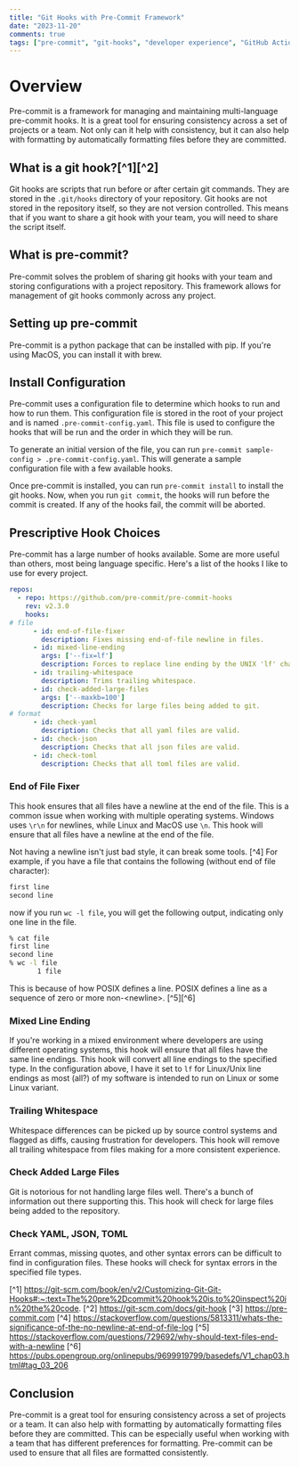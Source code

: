 ```yaml
---
title: "Git Hooks with Pre-Commit Framework"
date: "2023-11-20"
comments: true
tags: ["pre-commit", "git-hooks", "developer experience", "GitHub Actions", "CI/CD", "DevOps"]
---
```


# Overview
Pre-commit is a framework for managing and maintaining multi-language pre-commit hooks. It is a great tool for ensuring
consistency across a set of projects or a team. Not only can it help with consistency, but it can also help with
formatting by automatically formatting files before they are committed.

## What is a git hook?[^1][^2]
Git hooks are scripts that run before or after certain git commands. They are stored in the `.git/hooks` directory of
your repository. Git hooks are not stored in the repository itself, so they are not version controlled. This means that
if you want to share a git hook with your team, you will need to share the script itself.

## What is pre-commit?
Pre-commit solves the problem of sharing git hooks with your team and storing configurations with a project repository.
This framework allows for management of git hooks commonly across any project.

## Setting up pre-commit
Pre-commit is a python package that can be installed with pip. If you're using MacOS, you can install it with brew.

## Install Configuration
Pre-commit uses a configuration file to determine which hooks to run and how to run them. This configuration file is
stored in the root of your project and is named `.pre-commit-config.yaml`. This file is used to configure the hooks that
will be run and the order in which they will be run.

To generate an initial version of the file, you can run `pre-commit sample-config > .pre-commit-config.yaml`. This will
generate a sample configuration file with a few available hooks.

Once pre-commit is installed, you can run `pre-commit install` to install the git hooks.  Now, when you run `git commit`,
the hooks will run before the commit is created. If any of the hooks fail, the commit will be aborted.

## Prescriptive Hook Choices
Pre-commit has a large number of hooks available. Some are more useful than others, most being language specific. Here's
a list of the hooks I like to use for every project.

```yaml
repos:
  - repo: https://github.com/pre-commit/pre-commit-hooks
    rev: v2.3.0
    hooks:
# file
      - id: end-of-file-fixer
        description: Fixes missing end-of-file newline in files.
      - id: mixed-line-ending
        args: ['--fix=lf']
        description: Forces to replace line ending by the UNIX 'lf' character.
      - id: trailing-whitespace
        description: Trims trailing whitespace.
      - id: check-added-large-files
        args: ['--maxkb=100']
        description: Checks for large files being added to git.
# format
      - id: check-yaml
        description: Checks that all yaml files are valid.
      - id: check-json
        description: Checks that all json files are valid.
      - id: check-toml
        description: Checks that all toml files are valid.
```

### End of File Fixer
This hook ensures that all files have a newline at the end of the file. This is a common issue when working with
multiple operating systems. Windows uses `\r\n` for newlines, while Linux and MacOS use `\n`. This hook will ensure
that all files have a newline at the end of the file.

Not having a newline isn't just bad style, it can break some tools. [^4] For example, if you have a file that contains
the following (without end of file character):

```bash
first line
second line
```

now if you run `wc -l file`, you will get the following output, indicating only one line in the file.

```bash
% cat file
first line
second line
% wc -l file
       1 file
```
This is because of how POSIX defines a line. POSIX defines a line as a sequence of zero or more non-\<newline\>. [^5][^6]

### Mixed Line Ending
If you're working in a mixed environment where developers are using different operating systems, this hook will ensure
that all files have the same line endings. This hook will convert all line endings to the specified type. In the
configuration above, I have it set to `lf` for Linux/Unix line endings as most (all?) of my software is intended to run
on Linux or some Linux variant.

### Trailing Whitespace
Whitespace differences can be picked up by source control systems and flagged as diffs, causing frustration for
developers. This hook will remove all trailing whitespace from files making for a more consistent experience.

### Check Added Large Files
Git is notorious for not handling large files well. There's a bunch of information out there supporting this. This hook
will check for large files being added to the repository.

### Check YAML, JSON, TOML
Errant commas, missing quotes, and other syntax errors can be difficult to find in configuration files. These hooks will
check for syntax errors in the specified file types.

[^1] https://git-scm.com/book/en/v2/Customizing-Git-Git-Hooks#:~:text=The%20pre%2Dcommit%20hook%20is,to%20inspect%20in%20the%20code.
[^2] https://git-scm.com/docs/git-hook
[^3] https://pre-commit.com
[^4] https://stackoverflow.com/questions/5813311/whats-the-significance-of-the-no-newline-at-end-of-file-log
[^5] https://stackoverflow.com/questions/729692/why-should-text-files-end-with-a-newline
[^6] https://pubs.opengroup.org/onlinepubs/9699919799/basedefs/V1_chap03.html#tag_03_206

## Conclusion
Pre-commit is a great tool for ensuring consistency across a set of projects or a team. It can also help with
formatting by automatically formatting files before they are committed. This can be especially useful when working with
a team that has different preferences for formatting. Pre-commit can be used to ensure that all files are formatted
consistently.
